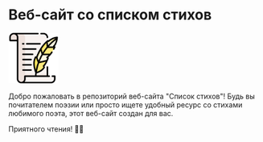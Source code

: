 # Веб-сайт со списком стихов

<img src="images/icon.png" alt="Иконка" width="100" height="100">

Добро пожаловать в репозиторий веб-сайта "Список стихов"! 
Будь вы почитателем поэзии или просто ищете удобный ресурс со стихами любимого поэта, этот веб-сайт создан для вас.

Приятного чтения! 📖✨
